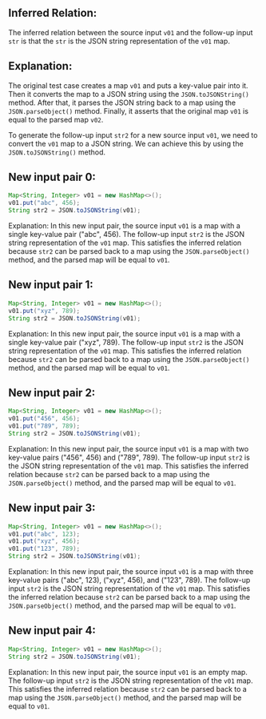 ## Inferred Relation:
The inferred relation between the source input `v01` and the follow-up input `str` is that the `str` is the JSON string representation of the `v01` map.

## Explanation:
The original test case creates a map `v01` and puts a key-value pair into it. Then it converts the map to a JSON string using the `JSON.toJSONString()` method. After that, it parses the JSON string back to a map using the `JSON.parseObject()` method. Finally, it asserts that the original map `v01` is equal to the parsed map `v02`.

To generate the follow-up input `str2` for a new source input `v01`, we need to convert the `v01` map to a JSON string. We can achieve this by using the `JSON.toJSONString()` method.

## New input pair 0:
```java
Map<String, Integer> v01 = new HashMap<>();
v01.put("abc", 456);
String str2 = JSON.toJSONString(v01);
```

Explanation: 
In this new input pair, the source input `v01` is a map with a single key-value pair ("abc", 456). The follow-up input `str2` is the JSON string representation of the `v01` map. This satisfies the inferred relation because `str2` can be parsed back to a map using the `JSON.parseObject()` method, and the parsed map will be equal to `v01`.

## New input pair 1:
```java
Map<String, Integer> v01 = new HashMap<>();
v01.put("xyz", 789);
String str2 = JSON.toJSONString(v01);
```

Explanation: 
In this new input pair, the source input `v01` is a map with a single key-value pair ("xyz", 789). The follow-up input `str2` is the JSON string representation of the `v01` map. This satisfies the inferred relation because `str2` can be parsed back to a map using the `JSON.parseObject()` method, and the parsed map will be equal to `v01`.

## New input pair 2:
```java
Map<String, Integer> v01 = new HashMap<>();
v01.put("456", 456);
v01.put("789", 789);
String str2 = JSON.toJSONString(v01);
```

Explanation: 
In this new input pair, the source input `v01` is a map with two key-value pairs ("456", 456) and ("789", 789). The follow-up input `str2` is the JSON string representation of the `v01` map. This satisfies the inferred relation because `str2` can be parsed back to a map using the `JSON.parseObject()` method, and the parsed map will be equal to `v01`.

## New input pair 3:
```java
Map<String, Integer> v01 = new HashMap<>();
v01.put("abc", 123);
v01.put("xyz", 456);
v01.put("123", 789);
String str2 = JSON.toJSONString(v01);
```

Explanation: 
In this new input pair, the source input `v01` is a map with three key-value pairs ("abc", 123), ("xyz", 456), and ("123", 789). The follow-up input `str2` is the JSON string representation of the `v01` map. This satisfies the inferred relation because `str2` can be parsed back to a map using the `JSON.parseObject()` method, and the parsed map will be equal to `v01`.

## New input pair 4:
```java
Map<String, Integer> v01 = new HashMap<>();
String str2 = JSON.toJSONString(v01);
```

Explanation: 
In this new input pair, the source input `v01` is an empty map. The follow-up input `str2` is the JSON string representation of the `v01` map. This satisfies the inferred relation because `str2` can be parsed back to a map using the `JSON.parseObject()` method, and the parsed map will be equal to `v01`.